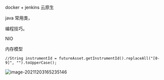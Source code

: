 docker + jenkins    云原生



java 常用类，

编程技巧。

NIO

内存模型





```
//String instrumentId = futureAsset.getInstrumentId().replaceAll("[0-9]", "").toUpperCase();
```

![image-20211203165235146](C:\Users\田付成\AppData\Roaming\Typora\typora-user-images\image-20211203165235146.png)
